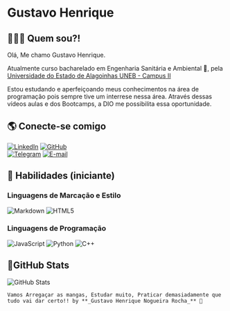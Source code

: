 
# Gustavo Henrique

## 👨‍💻😎 Quem sou?! 

Olá, Me chamo Gustavo Henrique. 

Atualmente curso bacharelado em Engenharia Sanitária e Ambiental 🌳, pela 
[Universidade do Estado de Alagoinhas UNEB - Campus II](https://www.dcet2.uneb.br/engenharia-ambiental-e-sanitaria/)
    
Estou estudando e aperfeiçoando meus conhecimentos na área de programação pois sempre tive um interrese nessa área. Através dessas vídeos aulas e dos Bootcamps, a DIO me possibilita essa oportunidade.

## 🌎 Conecte-se comigo

[![LinkedIn](https://img.shields.io/badge/LinkedIn-003?style=for-the-badge&logo=linkedin&logoColor=white)](https://www.linkedin.com/in/gustavo-henrique-144b56237/)
[![GitHub](https://img.shields.io/badge/GitHub-003?style=for-the-badge&logo=github&logoColor=white)](https://github.com/ghrocha)	
[![Telegram](https://img.shields.io/badge/Telegram-003?style=for-the-badge&logo=telegram&logoColor=white)](https://t.me/Ghrocha)
[![E-mail](https://img.shields.io/badge/-Email-003?style=for-the-badge&logo=microsoft-outlook&logoColor=white)](mailto:gustavo.enrique2@hormail.com)


## 📂 Habilidades (iniciante)
### Linguagens de Marcação e Estilo

![Markdown](https://img.shields.io/badge/Markdown-003?style=for-the-badge&logo=markdown)
![HTML5](https://img.shields.io/badge/HTML5-003?style=for-the-badge&logo=html5&logoColor=white)

### Linguagens de Programação
![JavaScript](https://img.shields.io/badge/JavaScript-003?style=for-the-badge&logo=javascript&logoColor=white)
![Python](https://img.shields.io/badge/python-003?style=for-the-badge&logo=python&logoColor=white)
![C++](https://img.shields.io/badge/C%2B%2B-003?style=for-the-badge&logo=c%2B%2B&logoColor=white)

## 🐙GitHub Stats

![GitHub Stats](https://github-readme-stats.vercel.app/api?username=Ghrocha&theme=ambient_gradient&bg_color=003&border_color=30A3DC&show_icons=true&icon_color=30A3DC&title_color=E94D5F&text_color=FFF&hide=stars)


    Vamos Arregaçar as mangas, Estudar muito, Praticar demasiadamente que tudo vai dar certo!! by **_Gustavo Henrique Nogueira Rocha_** 🧿
